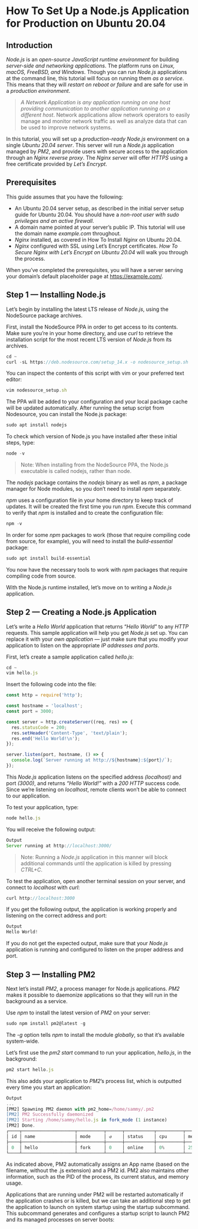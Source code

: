 # How To Set Up a Node.js Application for Production on Ubuntu 20.04

## Introduction

*Node.js* is an *open-source JavaScript runtime environment* for building *server-side and networking applications*. The platform runs on *Linux, macOS, FreeBSD, and Windows*. Though you can run *Node.js* applications at the command line, this tutorial will focus on running them *as a service*. This means that they will *restart on reboot or failure* and are safe for use in a *production environment*.

> *A Network Application is any application running on one host providing communication to another application running on a different host*. Network applications allow network operators to easily manage and monitor network traffic as well as analyze data that can be used to improve network systems.

In this tutorial, you will set up a *production-ready Node.js* environment on a single *Ubuntu 20.04 server*. This server will run a *Node.js* application managed by *PM2*, and provide users with secure access to the application through an *Nginx reverse proxy*. The *Nginx server* will offer *HTTPS* using a free certificate provided by *Let’s Encrypt*.

## Prerequisites

This guide assumes that you have the following:

* An Ubuntu 20.04 server setup, as described in the initial server setup guide for Ubuntu 20.04. You should have a *non-root user with sudo privileges and an active firewall*.
* A domain name pointed at your server’s public IP. This tutorial will use the domain name *example.com* throughout.
* *Nginx* installed, as covered in How To Install *Nginx* on Ubuntu 20.04.
* *Nginx* configured with SSL using Let’s Encrypt certificates. *How To Secure Nginx with Let’s Encrypt on Ubuntu 20.04* will  walk you through the process.

When you’ve completed the prerequisites, you will have a server serving your domain’s default placeholder page at <https://example.com/>.

## Step 1 — Installing Node.js

Let’s begin by installing the latest LTS release of *Node.js*, using the NodeSource package archives.

First, install the NodeSource PPA in order to get access to its contents. Make sure you’re in your home directory, and use *curl* to retrieve the installation script for the most recent LTS version of *Node.js* from its archives.

```javascript
cd ~
curl -sL https://deb.nodesource.com/setup_14.x -o nodesource_setup.sh
```

You can inspect the contents of this script with vim or your preferred text editor:

```javascript
vim nodesource_setup.sh
```

The PPA will be added to your configuration and your local package cache will be updated automatically. After running the setup script from Nodesource, you can install the Node.js package:

```javascript
sudo apt install nodejs
```

To check which version of Node.js you have installed after these initial steps, type:

```javascript
node -v
```

> Note: When installing from the NodeSource PPA, the Node.js executable is called nodejs, rather than node.

The *nodejs* package contains the *nodejs* binary as well as *npm*, a package manager for Node modules, so you don’t need to install *npm* separately.

*npm* uses a configuration file in your home directory to keep track of updates. It will be created the first time you run *npm*. Execute this command to verify that *npm* is installed and to create the configuration file:

```javascript
npm -v
```

In order for some *npm* packages to work (those that require compiling code from source, for example), you will need to install the *build-essential* package:

```javascript
sudo apt install build-essential
```

You now have the necessary tools to work with *npm* packages that require compiling code from source.

With the Node.js runtime installed, let’s move on to writing a *Node.js* application.

## Step 2 — Creating a Node.js Application

Let’s write a *Hello World* application that returns “*Hello World*” to any *HTTP* requests. This sample application will help you get *Node.js* set up. You can replace it with your *own application* — just make sure that you modify your application to listen on the appropriate *IP addresses and ports*.

First, let’s create a sample application called *hello.js*:

```javascript
cd ~
vim hello.js
```

Insert the following code into the file:

```javascript
const http = require('http');

const hostname = 'localhost';
const port = 3000;

const server = http.createServer((req, res) => {
  res.statusCode = 200;
  res.setHeader('Content-Type', 'text/plain');
  res.end('Hello World!\n');
});

server.listen(port, hostname, () => {
  console.log(`Server running at http://${hostname}:${port}/`);
});
```

This *Node.js* application listens on the specified address *(localhost)* and port *(3000)*, and returns *“Hello World!”* with a *200 HTTP* success code. Since we’re listening on *localhost*, remote clients won’t be able to connect to our application.

To test your application, type:

```javascript
node hello.js
```

You will receive the following output:

```javascript
Output
Server running at http://localhost:3000/
```

> Note: Running a *Node.js* application in this manner will block additional commands until the application is killed by pressing *CTRL+C*.

To test the application, open another terminal session on your server, and connect to *localhost* with *curl*:

```javascript
curl http://localhost:3000
```

If you get the following output, the application is working properly and listening on the correct address and port:

```javascript
Output
Hello World!
```

If you do not get the expected output, make sure that your *Node.js* application is running and configured to listen on the proper address and port.

## Step 3 — Installing PM2

Next let’s install *PM2*, a process manager for Node.js applications. *PM2* makes it possible to daemonize applications so that they will run in the background as a service.

Use *npm* to install the latest version of *PM2* on your server:

```javascript
sudo npm install pm2@latest -g
```

The *-g* option tells *npm* to install the module *globally*, so that it’s available system-wide.

Let’s first use the *pm2 start* command to run your application, *hello.js*, in the background:

```javascript
pm2 start hello.js
```

This also adds your application to *PM2*’s process list, which is outputted every time you start an application:

```javascript
Output
...
[PM2] Spawning PM2 daemon with pm2_home=/home/sammy/.pm2
[PM2] PM2 Successfully daemonized
[PM2] Starting /home/sammy/hello.js in fork_mode (1 instance)
[PM2] Done.
┌────┬────────────────────┬──────────┬──────┬───────────┬──────────┬──────────┐
│ id │ name               │ mode     │ ↺    │ status    │ cpu      │ memory   │
├────┼────────────────────┼──────────┼──────┼───────────┼──────────┼──────────┤
│ 0  │ hello              │ fork     │ 0    │ online    │ 0%       │ 25.2mb   │
└────┴────────────────────┴──────────┴──────┴───────────┴──────────┴──────────┘
```

As indicated above, PM2 automatically assigns an App name (based on the filename, without the .js extension) and a PM2 id. PM2 also maintains other information, such as the PID of the process, its current status, and memory usage.

Applications that are running under PM2 will be restarted automatically if the application crashes or is killed, but we can take an additional step to get the application to launch on system startup using the startup subcommand. This subcommand generates and configures a startup script to launch PM2 and its managed processes on server boots:

